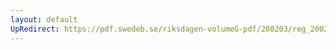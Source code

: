 ```yaml
---
layout: default
UpRedirect: https://pdf.swedeb.se/riksdagen-volumeG-pdf/200203/reg_200203/reg_200203_0115.pdf
---
```

